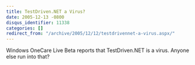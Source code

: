 ```yaml
---
title: TestDriven.NET a Virus?
date: 2005-12-13 -0800
disqus_identifier: 11338
categories: []
redirect_from: "/archive/2005/12/12/testdrivennet-a-virus.aspx/"
---
```


Windows OneCare Live Beta reports that TestDriven.NET is a virus. Anyone
else run into that?

